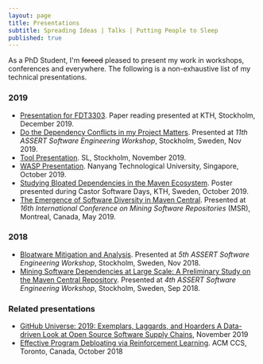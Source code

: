 ```yaml
---
layout: page
title: Presentations
subtitle: Spreading Ideas | Talks | Putting People to Sleep
published: true
---
```


As a PhD Student, I'm ~~forced~~ pleased to present my work in workshops, conferences and everywhere.
The following is a non-exhaustive list of my technical presentations.
  
### 2019



-  [Presentation for FDT3303](https://docs.google.com/presentation/d/1KpB16Ibfn3yjxTIxeRPcmR4JcZn3aujEl2EThyOC88U/edit?usp=sharing).  Paper reading presented at KTH, Stockholm, December 2019.
- [Do the Dependency Conflicts in my Project Matters](https://docs.google.com/presentation/d/17V5PBGj2n7dHrOmbtC0Tfzn_g6xX2mg2GFAWQtRapCY/edit?usp=sharing). Presented at _11th ASSERT Software Engineering Workshop_, Stockholm, Sweden, Nov 2019.
-  [Tool Presentation](https://docs.google.com/presentation/d/1C_-0rQHYvuz7RqPj0dlNhUkjYX1lm9y6gBRri4BTfxk/edit?usp=sharing).  SL, Stockholm, November 2019.
-  [WASP Presentation](https://docs.google.com/presentation/d/1-B3YfX5xulYgq30IVhv0bLwPHFrtbaRbzZu61TA_U2k/edit?usp=sharing). Nanyang Technological University, Singapore, October 2019.
-  [Studying Bloated Dependencies in the Maven Ecosystem](../files/presentations/Castor-Software-Days-WASP-Poster.pdf). Poster presented during Castor Software Days, KTH, Sweden, October 2019.
-  [The Emergence of Software Diversity in Maven Central](presentations/msr-2019/index.html). Presented at _16th International Conference on Mining Software Repositories_ (MSR), Montreal, Canada, May 2019.

### 2018

-  [Bloatware Mitigation and Analysis](https://docs.google.com/presentation/d/1LYvt7fFdGf_VvdlD2XRHzUTfZZOqM55Wopw6IYM6PNQ/edit?usp=sharing). Presented at _5th ASSERT Software Engineering Workshop_, Stockholm, Sweden, Nov 2018.
-  [Mining Software Dependencies at Large Scale: A Preliminary Study on the Maven Central Repository](https://drive.google.com/file/d/1SG39_4eREeXZZy4ggU4OMPPe2GRI5zU4/view). Presented at _4th ASSERT Software Engineering Workshop_, Stockholm, Sweden, Sep 2018.

### Related presentations

- [GitHub Universe: 2019: Exemplars, Laggards, and Hoarders A Data-driven Look at Open Source Software Supply Chains](https://www.slideshare.net/realgenekim/github-universe-2019-exemplars-laggards-and-hoarders-a-datadriven-look-at-open-source-software-supply-chains), November 2019
-  [Effective Program Debloating via Reinforcement Learning](https://www.youtube.com/watch?v=8eRZKoLFakw). ACM CCS, Toronto, Canada, October 2018




